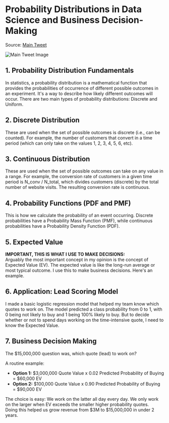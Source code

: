 # Probability Distributions in Data Science and Business Decision-Making

Source: [Main Tweet](https://x.com/mdancho84/status/1889292944814846424)

![Main Tweet Image](https://pbs.twimg.com/media/Gjgd68LX0AAAuIi?format=png&name=small)


## 1. Probability Distribution Fundamentals
In statistics, a probability distribution is a mathematical function that provides the probabilities of occurrence of different possible outcomes in an experiment. It's a way to describe how likely different outcomes will occur. There are two main types of probability distributions: Discrete and Uniform.

## 2. Discrete Distribution
These are used when the set of possible outcomes is discrete (i.e., can be counted). For example, the number of customers that convert in a time period (which can only take on the values 1, 2, 3, 4, 5, 6, etc).

## 3. Continuous Distribution
These are used when the set of possible outcomes can take on any value in a range. For example, the conversion rate of customers in a given time period is N_conv / N_total, which divides customers (discrete) by the total number of website visits. The resulting conversion rate is continuous.

## 4. Probability Functions (PDF and PMF)
This is how we calculate the probability of an event occurring. Discrete probabilities have a Probability Mass Function (PMF), while continuous probabilities have a Probability Density Function (PDF).

## 5. Expected Value
**IMPORTANT, THIS IS WHAT I USE TO MAKE DECISIONS:**  
Arguably the most important concept in my opinion is the concept of Expected Value (EV). The expected value is like the long-run average or most typical outcome. I use this to make business decisions. Here's an example.

## 6. Application: Lead Scoring Model
I made a basic logistic regression model that helped my team know which quotes to work on. The model predicted a class probability from 0 to 1, with 0 being not likely to buy and 1 being 100% likely to buy. But to decide whether or not to spend days working on the time-intensive quote, I need to know the Expected Value.

## 7. Business Decision Making
The $15,000,000 question was, which quote (lead) to work on?  

A routine example:

- **Option 1:** $3,000,000 Quote Value x 0.02 Predicted Probability of Buying = $60,000 EV  
- **Option 2:** $100,000 Quote Value x 0.90 Predicted Probability of Buying = $90,000 EV  

The choice is easy: We work on the latter all day every day. We only work on the larger when EV exceeds the smaller higher probability quotes.  
Doing this helped us grow revenue from $3M to $15,000,000 in under 2 years.

